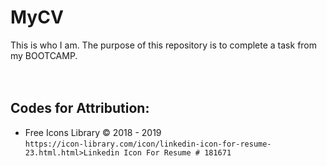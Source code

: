 # MyCV
This is who I am.
The purpose of this repository is to complete a task from my BOOTCAMP.
<br><br><br>
## Codes for Attribution:
- Free Icons Library © 2018 - 2019<br>
```https://icon-library.com/icon/linkedin-icon-for-resume-23.html.html>Linkedin Icon For Resume # 181671```
